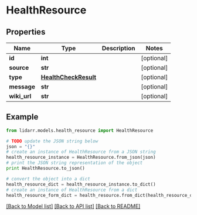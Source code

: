 # HealthResource


## Properties
Name | Type | Description | Notes
------------ | ------------- | ------------- | -------------
**id** | **int** |  | [optional] 
**source** | **str** |  | [optional] 
**type** | [**HealthCheckResult**](HealthCheckResult.md) |  | [optional] 
**message** | **str** |  | [optional] 
**wiki_url** | **str** |  | [optional] 

## Example

```python
from lidarr.models.health_resource import HealthResource

# TODO update the JSON string below
json = "{}"
# create an instance of HealthResource from a JSON string
health_resource_instance = HealthResource.from_json(json)
# print the JSON string representation of the object
print HealthResource.to_json()

# convert the object into a dict
health_resource_dict = health_resource_instance.to_dict()
# create an instance of HealthResource from a dict
health_resource_form_dict = health_resource.from_dict(health_resource_dict)
```
[[Back to Model list]](../README.md#documentation-for-models) [[Back to API list]](../README.md#documentation-for-api-endpoints) [[Back to README]](../README.md)


